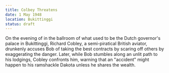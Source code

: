 ```yaml
---
title: Colbey Threatens
date: 1 May 1948
location: Bukittinggi
status: draft
---
```


On the evening of  in the ballroom of what used to be the Dutch governor's palace in Bukittinggi, Richard Cobley, a semi-piratical British aviator, drunkenly accuses Bob of taking the best contracts by scaring off others by exaggerating the danger.  Later, while Bob stumbles along an unlit path to his lodgings, Cobley confronts him, warning that an "accident" might happen to his ramshackle Dakota unless he shares the wealth.  
